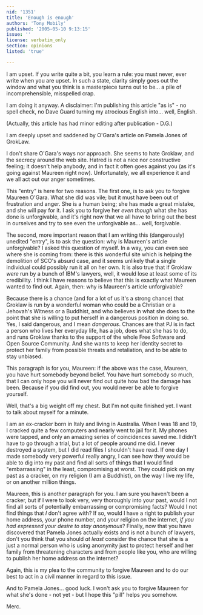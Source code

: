 ```yaml
---
nid: '1351'
title: 'Enough is enough'
authors: 'Tony Mobily'
published: '2005-05-10 9:13:15'
issue: ''
license: verbatim_only
section: opinions
listed: 'true'

---
```

I am upset. If you write quite a bit, you learn a rule: you must never, ever write when you are upset. In such a state, clarity simply goes out the window and what you think is  a masterpiece turns out to be... a pile of incomprehensible, misspelled crap.

I am doing it anyway. A disclaimer: I'm publishing this article "as is" - no spell check, no Dave Guard turning my atrocious English into... well, English.

(Actually, this article has had minor editing after publication - D.G.)

I am deeply upset and saddened by O'Gara's article on Pamela Jones of GrokLaw.

I don't share O'Gara's ways nor approach. She seems to hate Groklaw, and the secrecy around the web site. Hatred is not a nice nor constructive feeling; it doesn't help anybody, and in fact it often goes against you (as it's going against Maureen right now). Unfortunately, we all experience it and we all act out our anger sometimes.

This "entry" is here for two reasons. The first one, is to ask you to forgive Maureen O'Gara. What she did was vile; but it must have been out of frustration and anger. She is a human being; she has made a great mistake, and she will pay for it. I ask you to forgive her _even though_ what she has done is unforgivable, and it's right now that we all have to bring out the best in ourselves and try to see even the unforgivable as... well, forgivable.

The second, more important reason that I am writing this (dangerously) unedited "entry", is to ask the question: why is Maureen's article unforgivable? I asked this question of myself. In a way, you can even see where she is coming from: there is this wonderful site which is helping the demolition of SCO's absurd case, and it seems unlikely that a single individual could possibly run it all on her own. It is also true that if Groklaw _were_ run by a bunch of IBM's lawyers, well, it would lose at least some of its credibility. I think I have reasons to believe that this is exactly what Maureen wanted to find out. Again, then: why is Maureen's article unforgivable?

Because there is a chance (and for a lot of us it's a strong chance) that Groklaw is run by a wonderful woman who could be a Christian or a Jehovah's Witness or a Buddhist, and who believes in what she does to the point that she is willing to put herself in a dangerous position in doing so. Yes, I said dangerous, and I mean _dangerous_. Chances are that PJ is in fact a person who lives her everyday life, has a job, does what she has to do, and runs Groklaw thanks to the support of the whole Free Software and Open Source Community. And she wants to keep her identity secret to protect her family from possible threats and retaliation, and to be able to stay unbiased.

This paragraph is for you, Maureen: if the above was the case, Maureen, you have hurt somebody beyond belief. You have hurt somebody so much, that I can only hope you will never find out quite how bad the damage has been. Because if you did find out, you would never be able to forgive yourself.

Well, that's a big weight off my chest. But I'm not quite finished yet. I want to talk about myself for a minute.

I am an ex-cracker born in Italy and living in Australia. When I was 18 and 19, I cracked quite a few computers and nearly went to jail for it. My phones were tapped, and only an amazing series of coincidences saved me. I didn't have to go through a trial, but a lot of people around me did. I never destroyed a system, but I did read files I shouldn't have read. If one day I made somebody very powerful really angry, I can see how they would be able to dig into my past and find all sorts of things that I would find "embarrassing" in the least, compromising at worst. They could pick on my past as a cracker, on my religion (I am a Buddhist), on the way I live my life, or on another million things.

Maureen, this is another paragraph for you. I am sure you haven't been a cracker, but if I were to look very, very thoroughly into your past, would I not find all sorts of potentially embarrassing or compromising facts? Would I not find things that _I_ don't agree with? If so, would I have a right to publish your home address, your phone number, and your religion on the internet, _if you had expressed your desire to stay anonymous_? Finally, now that you have discovered that Pamela Jones actually exists and is not a bunch of lawyers, don't you think that you should _at least_ consider the chance that she is a just a normal person who is using anonymity just to protect herself and her family from threatening characters and from people like you, who are willing to publish her home address on the internet?

Again, this is my plea to the community to forgive Maureen and to do our best to act in a civil manner in regard to this issue.

And to Pamela Jones... good luck. I won't ask you to forgive Maureen for what she's done - not yet - but I hope this "pill" helps you somehow.

Merc.

